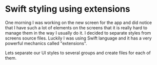 # Swift styling using extensions

One morning I was working on the new screen for the app and did notice that I have such a lot of elements on the screens that it is really hard to manage them in the way I usually do it. I decided to separate styles from screens source files. Luckily I was using Swift language and it has a very powerful mechanics called "extensions". 

Lets separate our UI styles to several groups and create files for each of them.

